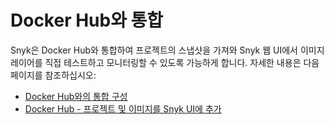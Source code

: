 # Docker Hub와 통합

Snyk은 Docker Hub와 통합하여 프로젝트의 스냅샷을 가져와 Snyk 웹 UI에서 이미지 레이어를 직접 테스트하고 모니터링할 수 있도록 가능하게 합니다. 자세한 내용은 다음 페이지를 참조하십시오:

* [Docker Hub와의 통합 구성](configure-the-integration-with-docker-hub.md)
* [Docker Hub - 프로젝트 및 이미지를 Snyk UI에 추가](docker-hub-add-projects-and-images-to-the-snyk-ui.md)
